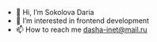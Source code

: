 - 👋 Hi, I’m  Sokolova Daria
- 👀 I’m interested in frontend development    
- 📫 How to reach me  dasha-inet@mail.ru

<!---
DariaSokolova23/DariaSokolova23 is a ✨ special ✨ repository because its `README.md` (this file) appears on your GitHub profile.
You can click the Preview link to take a look at your changes.
--->
